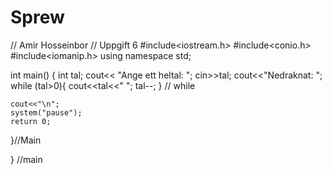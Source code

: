 Sprew
=====
// Amir Hosseinbor
// Uppgift 6
#include<iostream.h>
#include<conio.h>
#include<iomanip.h>
using namespace std;

int main()
{
    int tal;
    cout<< "Ange ett heltal: ";
    cin>>tal;
    cout<<"Nedraknat: ";
    while (tal>0){
          cout<<tal<<" ";
       tal--;
    } // while
    
    cout<<"\n";
    system("pause");
    return 0;
    
}//Main

    
} //main
